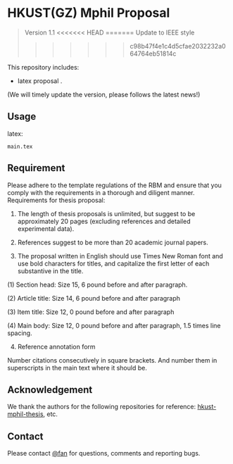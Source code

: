 # HKUST(GZ) Mphil Proposal



> Version 1.1
<<<<<<< HEAD
=======
> Update to IEEE style
>>>>>>> c98b47f4e1c4d5cfae2032232a064764eb51814c

This repository includes:
- latex proposal .

(We will timely update the version, please follows the latest news!)


## Usage

latex:
```
main.tex

```

## Requirement
Please adhere to the template regulations of the RBM and ensure that you comply with the requirements in a thorough and diligent manner. Requirements for thesis proposal:

1. The length of thesis proposals is unlimited, but suggest to be approximately 20 pages (excluding references and detailed experimental data).

2. References suggest to be more than 20 academic journal papers.

3. The proposal written in English should use Times New Roman font and use bold characters for titles, and capitalize the first letter of each substantive in the title.

(1) Section head: Size 15, 6 pound before and after paragraph.

(2) Article title: Size 14, 6 pound before and after paragraph

(3) Item title: Size 12, 0 pound before and after paragraph

(4) Main body: Size 12, 0 pound before and after paragraph, 1.5 times line spacing.

4. Reference annotation form

Number citations consecutively in square brackets. And number them in superscripts in the main text where it should be.



## Acknowledgement
We thank the authors for the following repositories for  reference:
[hkust-mphil-thesis](https://github.com/wenbinf/hkust-mphil-thesis), etc.

## Contact
Please contact [@fan](https://github.com/luckyfan-cs) for questions, comments and reporting bugs.
